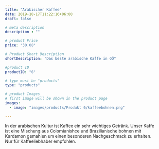 ```yaml
---
title: "Arabischer Kaffee"
date: 2019-10-17T11:22:16+06:00
draft: false

# meta description
description : ""

# product Price
price: "30.00"

# Product Short Description
shortDescription: "Das beste arabische Kaffe in OÖ"

#product ID
productID: "6"

# type must be "products"
type: "products"

# product Images
# first image will be shown in the product page
images:
  - image: "images/products/Produkt 6/kaffeebohnen.png"

---
```

In der arabischen Kultur ist Kaffee ein sehr wichtiges Getränk. Unser Kaffe ist eine Mischung aus Colomianishce und Brazilianische bohnen mit Kardamon gemahlen um einen besonderen Nachgeschmack zu erhalten. Nur für Kaffeeliebhaber empfohlen. 